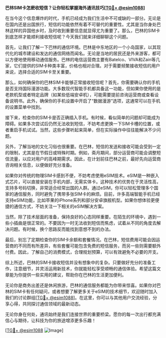 **巴林SIM卡怎麽收短信？让你轻松掌握海外通讯技巧[[TG💪+ @esim1088](https://t.me/s/esim1088)]**

在当今这个信息爆炸的时代，手机已经成为我们生活中不可或缺的一部分。无论是在国内还是出国旅行，短信的功能依然有着不可替代的重要性。尤其是当你身处巴林这样的异国他乡时，及时收到重要信息就显得尤为重要了。那么，巴林的SIM卡到底怎样才能顺利接收短信呢？今天我们就来详细聊聊这个问题。

首先，让我们了解一下巴林的通信环境。巴林是中东地区的一个小岛国家，以其现代化的城市建设和发达的通信网络而闻名。无论是当地的居民还是外来游客，都可以方便地使用移动通信服务。巴林的电信运营商主要有Batelco、VIVA和Zain等几家，它们提供的SIM卡种类丰富，价格也相对合理。对于需要频繁接收短信的用户来说，选择合适的SIM卡至关重要。

那么，如何确保你的巴林SIM卡能够正常接收短信呢？首先，你需要确认你的手机是否支持国际漫游功能。大多数现代智能手机都具备这一功能，但如果你使用的是老款机型或者特定品牌（如某些低端安卓机），可能需要提前咨询运营商或查看设备说明书。此外，确保你的手机设置中开启了“数据漫游”选项，这通常可以在手机的设置菜单中找到。

接下来，检查你的SIM卡是否正确插入手机。有时候，看似简单的问题却可能成为障碍。如果多次尝试后仍然无法收到短信，不妨考虑更换一下SIM卡槽的位置，或者重启手机试试。当然，这些步骤听起来简单，但在实际操作中往往能解决不少问题。

另外，了解当地的文化习俗也很重要。在巴林，短信的发送和接收可能会受到一定的限制，尤其是在节假日或特殊时期。例如，斋月期间，部分运营商可能会调整短信流量，以应对用户的高峰期需求。因此，在计划前往巴林之前，最好先向运营商咨询相关信息，以便做好充分准备。

如果你对传统的物理SIM卡感到不便，不妨考虑使用eSIM技术。eSIM是一种嵌入式芯片，可以直接安装在手机内部，无需实体卡。这种技术的优势在于灵活性高，支持多号码切换，非常适合经常出国的人群。通过eSIM，你可以轻松管理多个国家的通信服务，同时避免了携带多张SIM卡的麻烦。目前，许多高端智能手机已经支持eSIM功能，比如苹果的iPhone系列和部分安卓旗舰机型。如果你想体验更便捷的通信方式，不妨关注一下相关的eSIM解决方案。

当然，除了技术层面的准备，保持良好的心态同样重要。在陌生的环境中，遇到一些小插曲是很正常的。不要因为一时无法收到短信而焦虑，试着从不同的角度去解决问题。有时候，换个思路反而能找到意想不到的办法。

最后，别忘了定期检查你的SIM卡余额和套餐情况。在巴林，短信费用可能会因运营商的不同而有所差异，有些套餐可能包含免费的短信服务，而另一些则需要额外付费。因此，了解自己的消费模式，合理规划预算，可以有效避免不必要的开支。

综上所述，巴林的SIM卡接收短信并没有想象中的复杂。只要做好充分的准备工作，注意细节，并灵活运用新技术，你就能轻松享受顺畅的通信体验。希望这篇文章能为你提供一些实用的建议，帮助你在巴林的生活更加便利。

无论你是商务出差还是休闲旅游，巴林的通信服务都能为你带来惊喜。如果你对巴林的SIM卡有任何疑问，或者想要了解更多关于eSIM的技术细节，欢迎随时加入我们的讨论群组[[TG💪+ @esim1088](https://t.me/s/esim1088)]。在这里，你可以与其他用户交流经验，分享心得，共同探讨通信领域的最新动态。

无论你身在何处，通讯始终是我们连接世界的重要桥梁。愿你的每一次出行都充满信心与期待，让科技为你的旅途增添更多乐趣！

[[TG💪+ @esim1088](https://t.me/s/esim1088) ![Image](https://i.postimg.cc/4NQfJmqS/Snipaste-2025-05-13-00-14-12.png)]